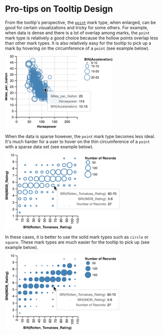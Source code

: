 # Pro-tips on Tooltip Design

From the tooltip's perspective, the [`point`](https://vega.github.io/vega-lite/docs/mark.html#point-mark) mark type, when enlarged, can be good for certain visualizations and tricky for some others. For example, when data is dense and there is a lot of overlap among marks, the `point` mark type is relatively a good choice because the hollow points overlap less than other mark types. It is also relatively easy for the tooltip to pick up a mark by hovering on the circumference of a `point` (see example below).

![](imgs/point_good.png)


When the data is sparse however, the `point` mark type becomes less ideal. It's much harder for a user to hover on the thin circumference of a `point` with a sparse data set (see example below).

![](imgs/point_tricky.png)

In these cases, it is better to use the solid mark types such as `circle` or `square`. These mark types are much easier for the tooltip to pick up (see example below).

![](imgs/circle.png)

